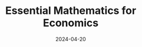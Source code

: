 ---
title: "Essential Mathematics for Economics"
collection: other
link: https://alexisakira.github.io/files/EME.pdf
venue: Forthcoming, CRC Press
date: 2024-04-20
slides: https://github.com/alexisakira/EME
---